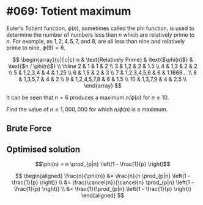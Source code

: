 # #069: Totient maximum

Euler's Totient function, $\phi(n)$, sometimes called the phi function, is used to determine the number of numbers less than $n$ which are relatively prime to $n$. For example, as $1, 2, 4, 5, 7$, and $8$, are all less than nine and relatively prime to nine, $\phi(9) = 6$.

$$
\begin{array}{c|l|c|c}
n & \text{Relatively Prime} & \text{$\phi(n)$} & \text{$n / \phi(n)$} \\
\hline
2	& 1	& 1	& 2 \\
3	& 1,2	& 2	& 1.5 \\
4	& 1,3	& 2	& 2 \\
5	& 1,2,3,4	& 4	& 1.25 \\
6	& 1,5	& 2	& 3 \\ 
7	& 1,2,3,4,5,6	& 6	& 1.1666... \\
8	& 1,3,5,7	& 4	& 2 \\
9	& 1,2,4,5,7,8	& 6	& 1.5 \\
10 & 1,3,7,9 & 4 &	2.5 \\
\end{array}
$$

It can be seen that $n = 6$ produces a maximum $n / \phi(n)$ for $n ≤ 10$.

Find the value of $n ≤ 1,000,000$ for which $n / \phi(n)$ is a maximum.

## Brute Force

## Optimised solution

$$\phi(n) = n \prod_{p|n} \left(1 - \frac{1}{p} \right)$$

$$
\begin{aligned}
\frac{n}{\phi(n)} &= \frac{n}{n \prod_{p|n} \left(1 - \frac{1}{p} \right)} \\
&= \frac{\cancel{n}}{\cancel{n} \prod_{p|n} \left(1 - \frac{1}{p} \right)} \\
&= \frac{1}{\prod_{p|n} \left(1 - \frac{1}{p} \right)}
\end{aligned}
$$